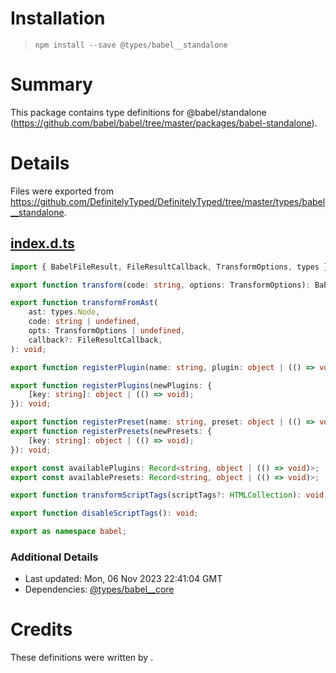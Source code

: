 # Installation
> `npm install --save @types/babel__standalone`

# Summary
This package contains type definitions for @babel/standalone (https://github.com/babel/babel/tree/master/packages/babel-standalone).

# Details
Files were exported from https://github.com/DefinitelyTyped/DefinitelyTyped/tree/master/types/babel__standalone.
## [index.d.ts](https://github.com/DefinitelyTyped/DefinitelyTyped/tree/master/types/babel__standalone/index.d.ts)
````ts
import { BabelFileResult, FileResultCallback, TransformOptions, types } from "@babel/core";

export function transform(code: string, options: TransformOptions): BabelFileResult;

export function transformFromAst(
    ast: types.Node,
    code: string | undefined,
    opts: TransformOptions | undefined,
    callback?: FileResultCallback,
): void;

export function registerPlugin(name: string, plugin: object | (() => void)): void;

export function registerPlugins(newPlugins: {
    [key: string]: object | (() => void);
}): void;

export function registerPreset(name: string, preset: object | (() => void)): void;
export function registerPresets(newPresets: {
    [key: string]: object | (() => void);
}): void;

export const availablePlugins: Record<string, object | (() => void)>;
export const availablePresets: Record<string, object | (() => void)>;

export function transformScriptTags(scriptTags?: HTMLCollection): void;

export function disableScriptTags(): void;

export as namespace babel;

````

### Additional Details
 * Last updated: Mon, 06 Nov 2023 22:41:04 GMT
 * Dependencies: [@types/babel__core](https://npmjs.com/package/@types/babel__core)

# Credits
These definitions were written by .
